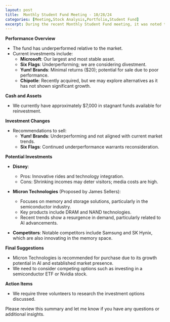 ```yaml
---
layout: post
title:  Monthly Student Fund Meeting - 10/28/24
categories: [Meeting,Stock Analysis,Portfolio,Student Fund]
excerpt: During the recent Monthly Student Fund meeting, it was noted that our investments have underperformed relative to the market. Key assets include Microsoft, which remains our largest investment, while Six Flags is losing money and may be divested. 
---
```


**Performance Overview**
- The fund has underperformed relative to the market.
- Current investments include:
  - **Microsoft**: Our largest and most stable asset.
  - **Six Flags**: Underperforming; we are considering divestment.
  - **Yum! Brands**: Minimal returns ($20); potential for sale due to poor performance.
  - **Chipotle**: Recently acquired, but we may explore alternatives as it has not shown significant growth.

**Cash and Assets**
- We currently have approximately $7,000 in stagnant funds available for reinvestment.

**Investment Changes**
- Recommendations to sell:
  - **Yum! Brands**: Underperforming and not aligned with current market trends.
  - **Six Flags**: Continued underperformance warrants reconsideration.

**Potential Investments**
- **Disney**: 
  - Pros: Innovative rides and technology integration.
  - Cons: Shrinking incomes may deter visitors; media costs are high.
  
- **Micron Technologies** (Proposed by James Sellers):
  - Focuses on memory and storage solutions, particularly in the semiconductor industry.
  - Key products include DRAM and NAND technologies.
  - Recent trends show a resurgence in demand, particularly related to AI advancements.
  
- **Competitors**: Notable competitors include Samsung and SK Hynix, which are also innovating in the memory space.

**Final Suggestions**
- Micron Technologies is recommended for purchase due to its growth potential in AI and established market presence.
- We need to consider competing options such as investing in a semiconductor ETF or Nvidia stock.

**Action Items**
- We require three volunteers to research the investment options discussed.

Please review this summary and let me know if you have any questions or additional insights.